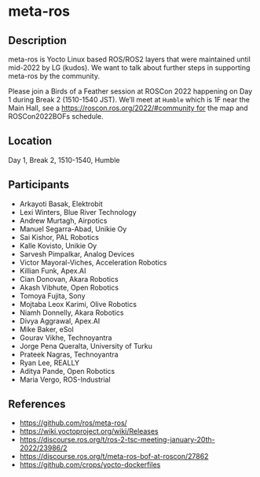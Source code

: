 # meta-ros

## Description

meta-ros is Yocto Linux based ROS/ROS2 layers that were maintained until mid-2022 by LG (kudos). We want to talk about further steps in supporting meta-ros by the community.

Please join a Birds of a Feather session at ROSCon 2022 happening on Day 1 during Break 2 (1510-1540 JST). We’ll meet at `Humble` which is 1F near the Main Hall, see a https://roscon.ros.org/2022/#community for the map and ROSCon2022BOFs schedule.

## Location

Day 1, Break 2, 1510-1540, Humble

## Participants

- Arkayoti Basak, Elektrobit
- Lexi Winters, Blue River Technology
- Andrew Murtagh, Airpotics
- Manuel Segarra-Abad, Unikie Oy
- Sai Kishor, PAL Robotics
- Kalle Kovisto, Unikie Oy
- Sarvesh Pimpalkar, Analog Devices
- Victor Mayoral-Viches, Acceleration Robotics
- Killian Funk, Apex.AI
- Cian Donovan, Akara Robotics
- Akash Vibhute, Open Robotics
- Tomoya Fujita, Sony
- Mojtaba Leox Karimi, Olive Robotics
- Niamh Donnelly, Akara Robotics
- Divya Aggrawal, Apex.AI
- Mike Baker, eSol
- Gourav Vikhe, Technoyantra
- Jorge Pena Queralta, University of Turku
- Prateek Nagras, Technoyantra
- Ryan Lee, REALLY
- Aditya Pande, Open Robotics
- Maria Vergo, ROS-Industrial

## References

* https://github.com/ros/meta-ros/
* https://wiki.yoctoproject.org/wiki/Releases
* https://discourse.ros.org/t/ros-2-tsc-meeting-january-20th-2022/23986/2
* https://discourse.ros.org/t/meta-ros-bof-at-roscon/27862
* https://github.com/crops/yocto-dockerfiles
